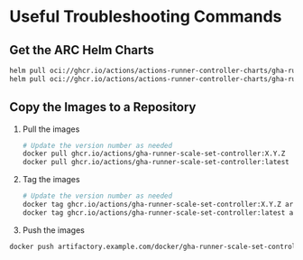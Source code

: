 # Useful Troubleshooting Commands

## Get the ARC Helm Charts

```bash
helm pull oci://ghcr.io/actions/actions-runner-controller-charts/gha-runner-scale-set-controller
helm pull oci://ghcr.io/actions/actions-runner-controller-charts/gha-runner-scale-set
```

## Copy the Images to a Repository

1. Pull the images

   ```bash
   # Update the version number as needed
   docker pull ghcr.io/actions/gha-runner-scale-set-controller:X.Y.Z
   docker pull ghcr.io/actions/gha-runner-scale-set-controller:latest
   ```

1. Tag the images

   ```bash
   # Update the version number as needed
   docker tag ghcr.io/actions/gha-runner-scale-set-controller:X.Y.Z artifactory.example.com/docker/gha-runner-scale-set-controller:X.Y.Z
   docker tag ghcr.io/actions/gha-runner-scale-set-controller:latest artifactory.example.com/docker/gha-runner-scale-set-controller:latest
   ```

1. Push the images

```bash
docker push artifactory.example.com/docker/gha-runner-scale-set-controller:latest
```
